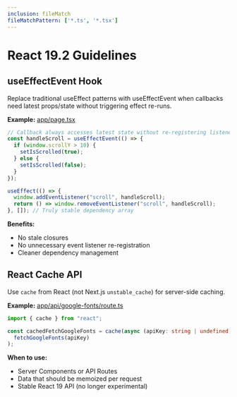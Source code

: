 ```yaml
---
inclusion: fileMatch
fileMatchPattern: ['*.ts', '*.tsx']
---
```

# React 19.2 Guidelines

## useEffectEvent Hook
Replace traditional useEffect patterns with useEffectEvent when callbacks need latest props/state without triggering effect re-runs.

**Example:** [app/page.tsx](mdc:app/page.tsx)
```typescript
// Callback always accesses latest state without re-registering listener
const handleScroll = useEffectEvent(() => {
  if (window.scrollY > 10) {
    setIsScrolled(true);
  } else {
    setIsScrolled(false);
  }
});

useEffect(() => {
  window.addEventListener("scroll", handleScroll);
  return () => window.removeEventListener("scroll", handleScroll);
}, []); // Truly stable dependency array
```

**Benefits:**
- No stale closures
- No unnecessary event listener re-registration
- Cleaner dependency management

## React Cache API
Use `cache` from React (not Next.js `unstable_cache`) for server-side caching.

**Example:** [app/api/google-fonts/route.ts](mdc:app/api/google-fonts/route.ts)
```typescript
import { cache } from "react";

const cachedFetchGoogleFonts = cache(async (apiKey: string | undefined) =>
  fetchGoogleFonts(apiKey)
);
```

**When to use:**
- Server Components or API Routes
- Data that should be memoized per request
- Stable React 19 API (no longer experimental)
